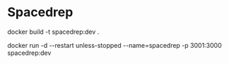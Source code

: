 # Spacedrep

docker build -t spacedrep:dev .

docker run -d --restart unless-stopped --name=spacedrep -p 3001:3000 spacedrep:dev
